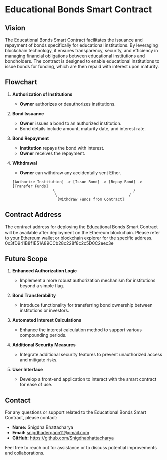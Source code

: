 # Educational Bonds Smart Contract

## Vision

The Educational Bonds Smart Contract facilitates the issuance and repayment of bonds specifically for educational institutions. By leveraging blockchain technology, it ensures transparency, security, and efficiency in managing financial obligations between educational institutions and bondholders. The contract is designed to enable educational institutions to issue bonds for funding, which are then repaid with interest upon maturity.

## Flowchart

1. **Authorization of Institutions**
   - **Owner** authorizes or deauthorizes institutions.

2. **Bond Issuance**
   - **Owner** issues a bond to an authorized institution.
   - Bond details include amount, maturity date, and interest rate.

3. **Bond Repayment**
   - **Institution** repays the bond with interest.
   - **Owner** receives the repayment.

4. **Withdrawal**
   - **Owner** can withdraw any accidentally sent Ether.

   ```plaintext
   [Authorize Institution] -> [Issue Bond] -> [Repay Bond] -> [Transfer Funds]
                     \                                   /
                      \                                /
                       [Withdraw Funds from Contract]
   ```

## Contract Address

The contract address for deploying the Educational Bonds Smart Contract will be available after deployment on the Ethereum blockchain. Please refer to your Ethereum wallet or blockchain explorer for the specific address.
0x3fD941B8f1E51A89CCb28c228f8c2c5D0C2eec3e
## Future Scope

1. **Enhanced Authorization Logic**
   - Implement a more robust authorization mechanism for institutions beyond a simple flag.

2. **Bond Transferability**
   - Introduce functionality for transferring bond ownership between institutions or investors.

3. **Automated Interest Calculations**
   - Enhance the interest calculation method to support various compounding periods.

4. **Additional Security Measures**
   - Integrate additional security features to prevent unauthorized access and mitigate risks.

5. **User Interface**
   - Develop a front-end application to interact with the smart contract for ease of use.

## Contact

For any questions or support related to the Educational Bonds Smart Contract, please contact:

- **Name:** Snigdha Bhattacharya
- **Email:** snigdhadergaon11@gmail.com
- **GitHub:** https://github.com/Snigdhabhattacharya

Feel free to reach out for assistance or to discuss potential improvements and collaborations.
